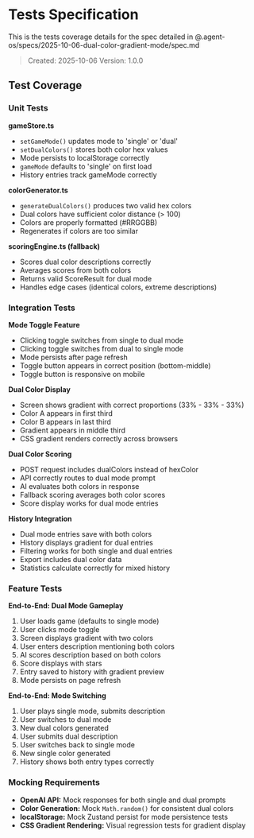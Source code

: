 # Tests Specification

This is the tests coverage details for the spec detailed in @.agent-os/specs/2025-10-06-dual-color-gradient-mode/spec.md

> Created: 2025-10-06
> Version: 1.0.0

## Test Coverage

### Unit Tests

**gameStore.ts**
- `setGameMode()` updates mode to 'single' or 'dual'
- `setDualColors()` stores both color hex values
- Mode persists to localStorage correctly
- `gameMode` defaults to 'single' on first load
- History entries track gameMode correctly

**colorGenerator.ts**
- `generateDualColors()` produces two valid hex colors
- Dual colors have sufficient color distance (> 100)
- Colors are properly formatted (#RRGGBB)
- Regenerates if colors are too similar

**scoringEngine.ts (fallback)**
- Scores dual color descriptions correctly
- Averages scores from both colors
- Returns valid ScoreResult for dual mode
- Handles edge cases (identical colors, extreme descriptions)

### Integration Tests

**Mode Toggle Feature**
- Clicking toggle switches from single to dual mode
- Clicking toggle switches from dual to single mode
- Mode persists after page refresh
- Toggle button appears in correct position (bottom-middle)
- Toggle button is responsive on mobile

**Dual Color Display**
- Screen shows gradient with correct proportions (33% - 33% - 33%)
- Color A appears in first third
- Color B appears in last third
- Gradient appears in middle third
- CSS gradient renders correctly across browsers

**Dual Color Scoring**
- POST request includes dualColors instead of hexColor
- API correctly routes to dual mode prompt
- AI evaluates both colors in response
- Fallback scoring averages both color scores
- Score display works for dual mode entries

**History Integration**
- Dual mode entries save with both colors
- History displays gradient for dual entries
- Filtering works for both single and dual entries
- Export includes dual color data
- Statistics calculate correctly for mixed history

### Feature Tests

**End-to-End: Dual Mode Gameplay**
1. User loads game (defaults to single mode)
2. User clicks mode toggle
3. Screen displays gradient with two colors
4. User enters description mentioning both colors
5. AI scores description based on both colors
6. Score displays with stars
7. Entry saved to history with gradient preview
8. Mode persists on page refresh

**End-to-End: Mode Switching**
1. User plays single mode, submits description
2. User switches to dual mode
3. New dual colors generated
4. User submits dual description
5. User switches back to single mode
6. New single color generated
7. History shows both entry types correctly

### Mocking Requirements

- **OpenAI API:** Mock responses for both single and dual prompts
- **Color Generation:** Mock `Math.random()` for consistent dual colors
- **localStorage:** Mock Zustand persist for mode persistence tests
- **CSS Gradient Rendering:** Visual regression tests for gradient display
